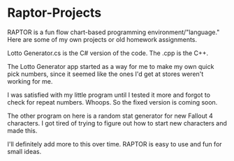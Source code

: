 # Raptor-Projects
RAPTOR is a fun flow chart-based programming environment/"language." Here are some of my own projects or old homework assignments.

Lotto Generator.cs is the C# version of the code. The .cpp is the C++.

The Lotto Generator app started as a way for me to make my own quick pick numbers, since it seemed like the ones I'd get at stores weren't working for me. 

I was satisfied with my little program until I tested it more and forgot to check for repeat numbers. Whoops. So the fixed version is coming soon.

The other program on here is a random stat generator for new Fallout 4 characters. I got tired of trying to figure out how to start  new characters and made this. 

I'll definitely add more to this over time. RAPTOR is easy to use and fun for small ideas.
